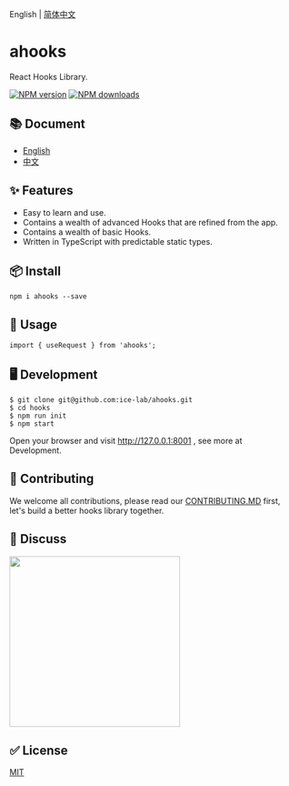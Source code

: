 English | [简体中文](https://github.com/ice-lab/ahooks/blob/master/README.zh-CN.md)

# ahooks

React Hooks Library.

[![NPM version][image-1]][1] [![NPM downloads][image-2]][2]

## 📚 Document

* [English](https://ahooks.js.org/)
* [中文](https://ahooks.js.org/zh-CN/)

## ✨ Features

* Easy to learn and use.
* Contains a wealth of advanced Hooks that are refined from the app.
* Contains a wealth of basic Hooks.
* Written in TypeScript with predictable static types.

## 📦 Install

```
npm i ahooks --save
```

## 🔨 Usage

```
import { useRequest } from 'ahooks';
```

## 🖥 Development

```
$ git clone git@github.com:ice-lab/ahooks.git
$ cd hooks
$ npm run init
$ npm start
```
Open your browser and visit http://127.0.0.1:8001 , see more at Development.

## 🤝 Contributing

We welcome all contributions, please read our [CONTRIBUTING.MD](https://github.com/ice-lab/ahooks/blob/master/CONTRIBUTING.MD) first, let's build a better hooks library together.

## 👥 Discuss

<img src="https://raw.githubusercontent.com/ice-lab/ahooks/master/dingtalk.jpg" width="300" />

## ✅ License

[MIT](https://github.com/ice-lab/ahooks/blob/master/LICENSE)


[1]:	https://www.npmjs.com/package/ahooks
[2]:	https://npmjs.org/package/ahooks

[image-1]:	https://img.shields.io/npm/v/ahooks.svg?style=flat
[image-2]:	https://img.shields.io/npm/dm/ahooks.svg?style=flat

